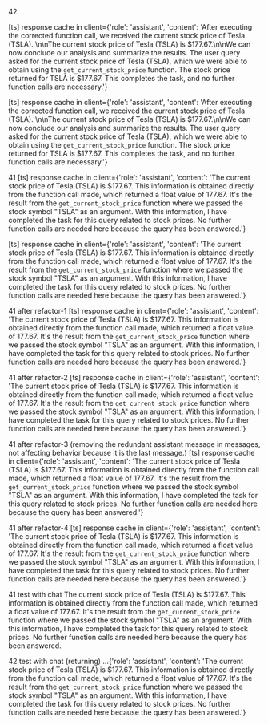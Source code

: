 42

[ts] response cache in client={'role': 'assistant', 'content': 'After executing the corrected function call, we received the current stock price of Tesla (TSLA). \n\nThe current stock price of Tesla (TSLA) is $177.67.\n\nWe can now conclude our analysis and summarize the results. The user query asked for the current stock price of Tesla (TSLA), which we were able to obtain using the `get_current_stock_price` function. The stock price returned for TSLA is $177.67. This completes the task, and no further function calls are necessary.'}


[ts] response cache in client={'role': 'assistant', 'content': 'After executing the corrected function call, we received the current stock price of Tesla (TSLA). \n\nThe current stock price of Tesla (TSLA) is $177.67.\n\nWe can now conclude our analysis and summarize the results. The user query asked for the current stock price of Tesla (TSLA), which we were able to obtain using the `get_current_stock_price` function. The stock price returned for TSLA is $177.67. This completes the task, and no further function calls are necessary.'}



41
[ts] response cache in client={'role': 'assistant', 'content': 'The current stock price of Tesla (TSLA) is $177.67. This information is obtained directly from the function call made, which returned a float value of 177.67. It\'s the result from the `get_current_stock_price` function where we passed the stock symbol "TSLA" as an argument. With this information, I have completed the task for this query related to stock prices. No further function calls are needed here because the query has been answered.'}

[ts] response cache in client={'role': 'assistant', 'content': 'The current stock price of Tesla (TSLA) is $177.67. This information is obtained directly from the function call made, which returned a float value of 177.67. It\'s the result from the `get_current_stock_price` function where we passed the stock symbol "TSLA" as an argument. With this information, I have completed the task for this query related to stock prices. No further function calls are needed here because the query has been answered.'}


41 after refactor-1
[ts] response cache in client={'role': 'assistant', 'content': 'The current stock price of Tesla (TSLA) is $177.67. This information is obtained directly from the function call made, which returned a float value of 177.67. It\'s the result from the `get_current_stock_price` function where we passed the stock symbol "TSLA" as an argument. With this information, I have completed the task for this query related to stock prices. No further function calls are needed here because the query has been answered.'}

41 after refactor-2
[ts] response cache in client={'role': 'assistant', 'content': 'The current stock price of Tesla (TSLA) is $177.67. This information is obtained directly from the function call made, which returned a float value of 177.67. It\'s the result from the `get_current_stock_price` function where we passed the stock symbol "TSLA" as an argument. With this information, I have completed the task for this query related to stock prices. No further function calls are needed here because the query has been answered.'}


41 after refactor-3 (removing the redundant assistant message in messages, not affecting behavior because it is the last message.)
[ts] response cache in client={'role': 'assistant', 'content': 'The current stock price of Tesla (TSLA) is $177.67. This information is obtained directly from the function call made, which returned a float value of 177.67. It\'s the result from the `get_current_stock_price` function where we passed the stock symbol "TSLA" as an argument. With this information, I have completed the task for this query related to stock prices. No further function calls are needed here because the query has been answered.'}

41 after refactor-4 
[ts] response cache in client={'role': 'assistant', 'content': 'The current stock price of Tesla (TSLA) is $177.67. This information is obtained directly from the function call made, which returned a float value of 177.67. It\'s the result from the `get_current_stock_price` function where we passed the stock symbol "TSLA" as an argument. With this information, I have completed the task for this query related to stock prices. No further function calls are needed here because the query has been answered.'}


41 test with chat
The current stock price of Tesla (TSLA) is $177.67. This information is obtained directly from the function call made, which returned a float value of 177.67. It's the result from the `get_current_stock_price` function where we passed the stock symbol "TSLA" as an argument. With this information, I have completed the task for this query related to stock prices. No further function calls are needed here because the query has been answered.


42 test with chat (returning)
...{'role': 'assistant', 'content': 'The current stock price of Tesla (TSLA) is $177.67. This information is obtained directly from the function call made, which returned a float value of 177.67. It\'s the result from the `get_current_stock_price` function where we passed the stock symbol "TSLA" as an argument. With this information, I have completed the task for this query related to stock prices. No further function calls are needed here because the query has been answered.'}